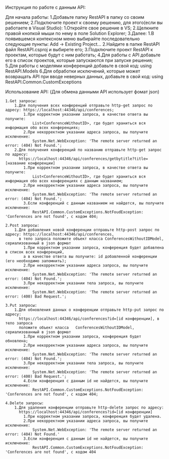 Инструкция по работе с данным API:


Для начала работы:
	1.Добавьте папку RestAPI в папку со своим решением;
	2.Подключите проект к своему решению, для этого(если вы работаете в Visual Studio):
		1.Откройте свое решение в VS;
		2.Щелкните правой кнопкой мыши по нему в поле Solution Explorer;
		3.Далее:
			1.В появившемся контексном меню выбирайте последовательно следующие пункты:
	        		Add -> Existing Project...
		 	2.Найдите в папке RestAPI файл RestAPI.csproj и выбирете его;
	3.Подключите проект RestAPI к проектам, которые будут с ним работать;
	4.Для работы с API добавьте его в список проектов, которые запускаются при запуске решения;
	5.Для работы с моделями конференций добавьте в свой код:
		using RestAPI.Models
	6.Для обработки исключений, которые может возвращать API при вводе неверных данных, добавьте в свой код: 
		using RestAPI.Common.CustomExceptions

Использование API: (Для обмена данными API использует фомат json)

	1.Get запросы:
		1.Для получения всех конференций отправьте http-get запрос по адресу: https://localhost:44346/api/conferences;
			1.При корректном указании запроса, в качестве ответа вы получите:
				List<ConferenceWithoutID>, где будет храниться вся информация обо всех конференциях;
			2.При некорректном указании адреса запроса, вы получите исключение:
				System.Net.WebException: 'The remote server returned an error: (404) Not Found.';	
   		2.Для получения конференций по названию отправьте http-get запрос по адресу:
		  https://localhost:44346/api/conferences/getbytitle?title=[название конференции]
			1.При корректном указании запроса, в качестве ответа вы получите:
				List<ConferenceWithoutID>, где будет храниться вся информация обо всех конференциях с данным названием;
			2.При некорректном указании адреса запроса, вы получите исключение:
				System.Net.WebException: 'The remote server returned an error: (404) Not Found.';
			3.Если конференций с данным названием не найдется, вы получите исключение:
				RestAPI.Common.CustomExceptions.NotFoudException: 'Conferences are not found', с кодом 404;

	2.Post запросы:
		1.Для добавления новой конференции отправьте http-post запрос по адресу: https://localhost:44346/api/conferences,
		  в тело запроса положите объект класса ConferencesWithoutIDModel, сериализованный в json формат
			1.При корректном указании запроса, конференция будет добавлена в список всех конференций, 
			а в качестве ответа вы получите: id добавленной конференции (его необходимо запомнить);
			2.При некорректном указании адреса запроса, вы получите исключение:
				System.Net.WebException: 'The remote server returned an error: (404) Not Found.';
			3.При некорректном указании тела запроса, вы получите исключение:
				System.Net.WebException: 'The remote server returned an error: (400) Bad Request.';

	3.Put запросы:
		1.Для обновления данных о конференции отправьте http-put запрос по адресу: 
		  https://localhost:44346/api/conferences?id=[id конференции], в тело запроса 
		  положите объект класса   ConferencesWithoutIDModel, сериализованный в json формат
			1.При корректном указании запроса, конференция будет обновлена;
			2.При некорректном указании адреса запроса, вы получите исключение:
				System.Net.WebException: 'The remote server returned an error: (404) Not Found.';
			3.При некорректном указании тела запроса, вы получите исключение:
				System.Net.WebException: 'The remote server returned an error: (400) Bad Request.';
			4.Если конференция с данным id не найдется, вы получите исключение:
				RestAPI.Common.CustomExceptions.NotFoudException: 'Conferences are not found', с кодом 404;
	
	4.Delete запросы:
		1.Для удаления конференции отправьте http-delete запрос по адресу: 
		  https://localhost:44346/api/conferences?id=[id конференции] 
			1.При корректном указании запроса, конференция будет удалена.
			2.При некорректном указании адреса запроса, вы получите исключение:
				System.Net.WebException: 'The remote server returned an error: (404) Not Found.'
			3.Если конференция с данным id не найдется, вы получите исключение:
				RestAPI.Common.CustomExceptions.NotFoudException: 'Conferences are not found', с кодом 404












